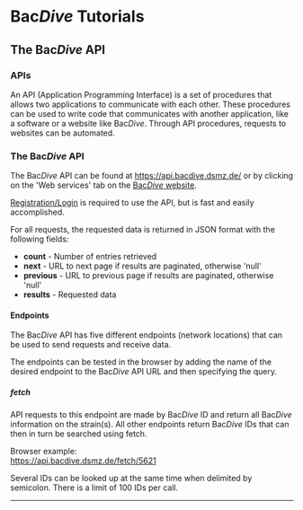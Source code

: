# Bac*Dive* Tutorials

## The Bac*Dive* API

### APIs

An API (Application Programming Interface) is a set of procedures that allows two applications to communicate with each other. These procedures can be used to write code that communicates with another application, like a software or a website like Bac*Dive*. Through API procedures, requests to websites can be automated.

### The Bac*Dive* API

The Bac*Dive* API can be found at https://api.bacdive.dsmz.de/ or by clicking on the 'Web services' tab on the [Bac*Dive* website](https://bacdive.dsmz.de).

[Registration/Login](https://sso.dsmz.de/auth/realms/DSMZ/protocol/openid-connect/auth?response_type=code&redirect_uri=https%3A%2F%2Fapi.bacdive.dsmz.de%2Flogin&client_id=api.bacdive&nonce=d8f6663726e72d881a22d672e7a56109&state=770e6085fc26b50e2535e193b49dfa8c&scope=openid) is required to use the API, but is fast and easily accomplished.

For all requests, the requested data is returned in JSON format with the following fields:

* **count** - Number of entries retrieved
* **next** - URL to next page if results are paginated, otherwise 'null'
* **previous** - URL to previous page if results are paginated, otherwise 'null'
* **results** - Requested data


#### Endpoints

The Bac*Dive* API has five different endpoints (network locations) that can be used to send requests and receive data.

The endpoints can be tested in the browser by adding the name of the desired endpoint to the Bac*Dive* API URL and then specifying the query.

##### fetch

API requests to this endpoint are made by Bac*Dive* ID and return all Bac*Dive* information on the strain(s). All other endpoints return Bac*Dive* IDs that can then in turn be searched using fetch.

Browser example:     
https://api.bacdive.dsmz.de/fetch/5621

Several IDs can be looked up at the same time when delimited by semicolon. There is a limit of 100 IDs per call.

--------------------------





